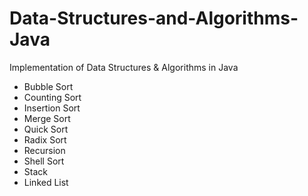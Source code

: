 # Data-Structures-and-Algorithms-Java

Implementation of Data Structures &amp; Algorithms in Java

- Bubble Sort
- Counting Sort
- Insertion Sort
- Merge Sort
- Quick Sort
- Radix Sort
- Recursion
- Shell Sort
- Stack
- Linked List
